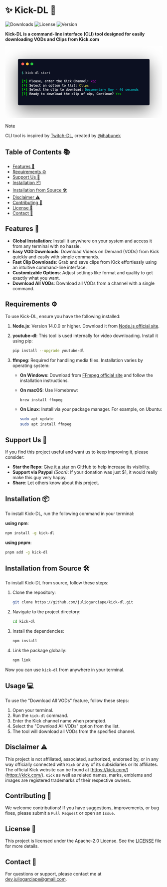 # :sparkles: Kick-DL :green_heart:

![Downloads](https://img.shields.io/npm/dm/kick-dl?label=Downloads&color=red&logo=npm)
![License](https://img.shields.io/npm/l/kick-dl?label=License&color=yellow&logo=github)
![Version](https://img.shields.io/npm/v/kick-dl?label=Version&color=green&logo=npm)

**Kick-DL is a command-line interface (CLI) tool designed for easily downloading VODs and Clips from Kick.com**

![CLI Screenshot](media/cli-screenshot.png)

> [!NOTE]
> CLI tool is inspired by [Twitch-DL](https://github.com/ihabunek/twitch-dl), created by [@ihabunek](https://github.com/ihabunek)

## Table of Contents :books:

- [Features :rocket:](#features-rocket)
- [Requirements :gear:](#requirements-gear)
- [Support Us :sparkling_heart:](#support-us-sparkling_heart)
- [Installation :package:](#installation-package)
- [Installation from Source :hammer_and_wrench:](#installation-from-source-hammer_and_wrench)
- [Disclaimer :warning:](#disclaimer-warning)
- [Contributing :handshake:](#contributing-handshake)
- [License :scroll:](#license-scroll)
- [Contact :email:](#contact-email)

## Features :rocket:

- **Global Installation**: Install it anywhere on your system and access it from any terminal with no hassle.
- **Easy VOD Downloads**: Download Videos on Demand (VODs) from Kick quickly and easily with simple commands.
- **Fast Clip Downloads**: Grab and save clips from Kick effortlessly using an intuitive command-line interface.
- **Customizable Options**: Adjust settings like format and quality to get exactly what you want.
- **Download All VODs**: Download all VODs from a channel with a single command.

## Requirements :gear:

To use Kick-DL, ensure you have the following installed:

1. **Node.js**: Version 14.0.0 or higher. Download it from [Node.js official site](https://nodejs.org/).
2. **youtube-dl**: This tool is used internally for video downloading. Install it using pip:

    ```sh
    pip install --upgrade youtube-dl
    ```

3. **ffmpeg**: Required for handling media files. Installation varies by operating system:

    - **On Windows**: Download from [FFmpeg official site](https://ffmpeg.org/download.html) and follow the installation instructions.
    - **On macOS**: Use Homebrew:

        ```sh
        brew install ffmpeg
        ```

    - **On Linux**: Install via your package manager. For example, on Ubuntu:

        ```sh
        sudo apt update
        sudo apt install ffmpeg
        ```

## Support Us :sparkling_heart:

If you find this project useful and want us to keep improving it, please consider:

- **Star the Repo**: [Give it a star](https://github.com/juliogarciape/kick-dl) on GitHub to help increase its visibility.
- **Support via Paypal** *(Soon)*: If your donation was just $1, it would really make this guy very happy.
- **Share**: Let others know about this project.

## Installation :package:

To install Kick-DL, run the following command in your terminal:

**using npm**:

```sh
npm install -g kick-dl
```

**using pnpm**:

```sh
pnpm add -g kick-dl
```

## Installation from Source :hammer_and_wrench:

To install Kick-DL from source, follow these steps:

1. Clone the repository:

    ```sh
    git clone https://github.com/juliogarciape/kick-dl.git
    ```

2. Navigate to the project directory:

    ```sh
    cd kick-dl
    ```

3. Install the dependencies:

    ```sh
    npm install
    ```

4. Link the package globally:

    ```sh
    npm link
    ```

Now you can use `kick-dl` from anywhere in your terminal.

## Usage :computer:

To use the "Download All VODs" feature, follow these steps:

1. Open your terminal.
2. Run the `kick-dl` command.
3. Enter the Kick channel name when prompted.
4. Select the "Download All VODs" option from the list.
5. The tool will download all VODs from the specified channel.

## Disclaimer :warning:

This project is not affiliated, associated, authorized, endorsed by, or in any way officially connected with `Kick` or any of its subsidiaries or its affiliates. The official Kick website can be found at [https://kick.com/](https://kick.com/). `Kick` as well as related names, marks, emblems and images are registered trademarks of their respective owners.

## Contributing :handshake:

We welcome contributions! If you have suggestions, improvements, or bug fixes, please submit a `Pull Request` or open an `Issue`.

## License :scroll:

This project is licensed under the Apache-2.0 License. See the [LICENSE](LICENSE) file for more details.

## Contact :email:

For questions or support, please contact me at [dev.juliogarciape@gmail.com](mailto:dev.juliogarciape@gmail.com).
